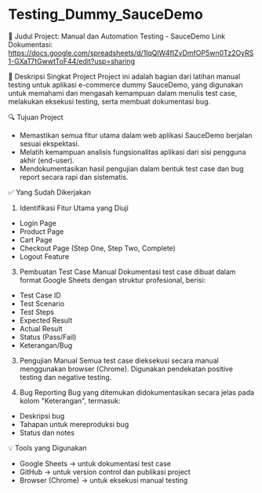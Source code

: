 # Testing_Dummy_SauceDemo

🧪 Judul Project: Manual dan Automation Testing - SauceDemo
Link Dokumentasi: https://docs.google.com/spreadsheets/d/1lqQlW4fIZvDmfOP5wn0Tz2OyRS1-GXaT7tGwwtToF44/edit?usp=sharing 

📌 Deskripsi Singkat Project
Project ini adalah bagian dari latihan manual testing untuk aplikasi e-commerce dummy SauceDemo, yang digunakan untuk memahami dan mengasah kemampuan dalam menulis test case, melakukan eksekusi testing, serta membuat dokumentasi bug.

🔍 Tujuan Project
  - Memastikan semua fitur utama dalam web aplikasi SauceDemo berjalan sesuai ekspektasi.
  - Melatih kemampuan analisis fungsionalitas aplikasi dari sisi pengguna akhir (end-user).
  - Mendokumentasikan hasil pengujian dalam bentuk test case dan bug report secara rapi dan sistematis.

✅ Yang Sudah Dikerjakan
1. Identifikasi Fitur Utama yang Diuji
  - Login Page
  - Product Page
  - Cart Page
  - Checkout Page (Step One, Step Two, Complete)
  - Logout Feature

3. Pembuatan Test Case Manual
Dokumentasi test case dibuat dalam format Google Sheets dengan struktur profesional, berisi:
  - Test Case ID
  - Test Scenario
  - Test Steps
  - Expected Result
  - Actual Result
  - Status (Pass/Fail)
  - Keterangan/Bug

3. Pengujian Manual
Semua test case dieksekusi secara manual menggunakan browser (Chrome).
Digunakan pendekatan positive testing dan negative testing.

4. Bug Reporting
Bug yang ditemukan didokumentasikan secara jelas pada kolom "Keterangan", termasuk:
  - Deskripsi bug
  - Tahapan untuk mereproduksi bug
  - Status dan notes

💡 Tools yang Digunakan
  - Google Sheets → untuk dokumentasi test case
  - GitHub → untuk version control dan publikasi project
  - Browser (Chrome) → untuk eksekusi manual testing
